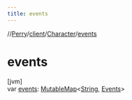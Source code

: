 ```yaml
---
title: events
---
```

//[Perry](../../../index.html)/[client](../index.html)/[Character](index.html)/[events](events.html)



# events



[jvm]\
var [events](events.html): [MutableMap](https://kotlinlang.org/api/latest/jvm/stdlib/kotlin.collections/-mutable-map/index.html)&lt;[String](https://kotlinlang.org/api/latest/jvm/stdlib/kotlin/-string/index.html), [Events](../../server.events/-events/index.html)&gt;




